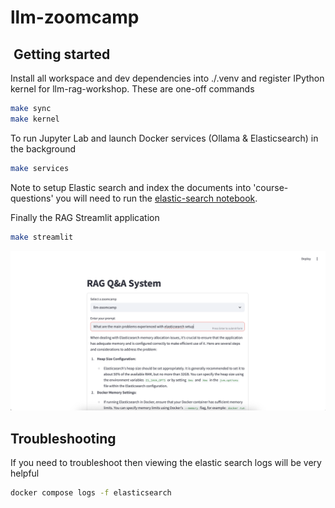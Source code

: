 # llm-zoomcamp

##  Getting started

Install all workspace and dev dependencies into ./.venv and register IPython kernel for llm-rag-workshop. These are one-off commands

```bash
make sync
make kernel
```

To run Jupyter Lab and launch Docker services (Ollama & Elasticsearch) in the background

```bash
make services
```

Note to setup Elastic search and index the documents into 'course-questions' you will need to run the [elastic-search notebook](packages/llm-rag-workshop/notebooks/elastic-search.ipynb).

Finally the RAG Streamlit application

```bash
make streamlit
```

![Streamlit RAG Q&A](images/streamlit-rag.png)

## Troubleshooting

If you need to troubleshoot then viewing the elastic search logs will be very helpful

```bash
docker compose logs -f elasticsearch
```
